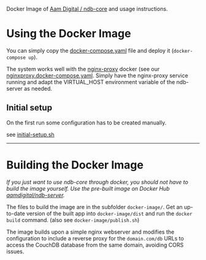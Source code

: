 
Docker Image of [Aam Digital / ndb-core](https://github.com/NGO-DB/ndb-core) and usage instructions.



# Using the Docker Image
You can simply copy the [docker-compose.yaml](https://github.com/NGO-DB/docker/blob/master/docker-compose.yaml) file and deploy it (`docker-compose up`).

The system works well with the [nginx-proxy](https://github.com/jwilder/nginx-proxy) docker (see our [nginxproxy.docker-compose.yaml](https://github.com/NGO-DB/docker/blob/master/nginxproxy.docker-compose.yaml). Simply have the nginx-proxy service running and adapt the VIRTUAL_HOST environment variable of the ndb-server as needed.


## Initial setup
On the first run some configuration has to be created manually.

see [initial-setup.sh](https://github.com/NGO-DB/docker/blob/master/initial-setup.sh)


-----

# Building the Docker Image
*If you just want to use ndb-core through docker, you should not have to build the image yourself. Use the pre-built image on Docker Hub [aamdigital/ndb-server](https://cloud.docker.com/u/aamdigital/repository/docker/aamdigital/ndb-server).*

The files to build the image are in the subfolder `docker-image/`. Get an up-to-date version of the built app into `docker-image/dist` and run the `docker build` command. (also see `docker-image/publish.sh`)

The image builds upon a simple nginx webserver and modifies the configuration to include a reverse proxy for the `domain.com/db` URLs to access the CouchDB database from the same domain, avoiding CORS issues.
